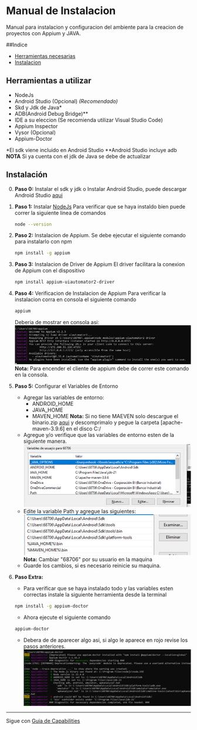 # Manual  de Instalacion

Manual para instalacion y configuracion del ambiente para la creacion de proyectos con Appium y JAVA.

##Indice
- [Herramientas necesarias](#herramientas-a-utilizar)
- [Instalacion](#instalación)


## Herramientas a utilizar 

- NodeJs
- Android Studio (Opcional) *(Recomendado)*
- Skd y Jdk de Java*
- ADB(Android Debug Bridge)**
- IDE a su eleccion (Se recomienda utilizar Visual Studio Code)
- Appium Inspector
- Vysor (Opcional)
- Appium-Doctor

*El sdk viene incluido en Android Studio
**Android Studio incluye adb
**NOTA** Si ya cuenta con el jdk de Java se debe de actualizar


## Instalación

0. **Paso 0:** Instalar el sdk y jdk  o Instalar Android Studio, puede descargar Android Studio [aqui](https://www.googleadservices.com/pagead/aclk?sa=L&ai=DChcSEwjOy6b52cSDAxWCpFoFHYAmBq4YABABGgJ2dQ&ase=2&gclid=Cj0KCQiAy9msBhD0ARIsANbk0A_QVY1zKFcTKu1vSKDiJP2BWnWFssWsb6zFZ1nyb3AkdQfqUMFfrhkaAuOAEALw_wcB&ei=fyaXZYS2A7z8wbkPrZifkAE&ohost=www.google.com&cid=CAESVeD21B72KuZXeIS8Njmn0nT_DKh7UByTwxjiQPTQS6H7h2P83n5dV7G5TZ6jIyzsWXS7ZVhq5BDCBDjf8tzruObwR6J67U6tHiHuxoj-P1mLUHslvhQ&sig=AOD64_1cAP2Kzzmn5-6A4_ux9PaEfOXNLQ&q&sqi=2&nis=4&adurl&ved=2ahUKEwjE8aD52cSDAxU8fjABHS3MBxIQqyQoAHoECAoQCw)

1. **Paso 1:** Instalar [NodeJs](https://nodejs.org/en/download/current)
Para verificar que se haya instaldo bien puede correr la siguiente linea de comandos
    ```bash
    node --version
    ```
2. **Paso 2:** Instalacion de Appium.
Se debe ejecutar el siguiente comando para instalarlo con npm
    ```bash
    npm install -g appium
    ```

3. **Paso 3:** Instalacion de Driver de Appium
El driver facilitara la conexion de Appium con el dispositivo
    ```bash
    npm install appium-uiautomator2-driver
    ```

4. **Paso 4:** Verificacion de Instalacion de Appium
Para verificar la instalacion corra en consola el siguiente comando
    ```bash
    appium
    ```
    Deberia de mostrar en consola asi:
    ![Appium Check](./img/appiumcheck.jpg)
**Nota:** Para encender el cliente de appium debe de correr este comando en la consola.

5. **Paso 5:** Configurar el Variables de Entorno
    - Agregar las variables de entorno:
        - ANDROID_HOME
        - JAVA_HOME
        - MAVEN_HOME
        **Nota:** Si no tiene MAEVEN solo descargue el binario.zip [aqui](https://maven.apache.org/download.cgi) y descomprimalo y pegue la carpeta [apache-maven-3.9.6] en el disco C:/
    - Agregue y/o verifique que las variables de entorno esten de la siguiente manera.
    ![Alt text](./img/image.png)
    - Edite la variable Path y agregue las siguientes:
    ![Alt text](./img/image-1.png)
    **Nota:** Cambiar "68706" por su usuario en la maquina
    - Guarde los cambios, si es necesario reinicie su maquina.

6. **Paso Extra:**
    - Para verificar que se haya instalado todo y las variables esten correctas instale la siguiente herramienta desde la terminal
    ```bash
    npm install -g appium-doctor
    ```
    - Ahora ejecute el siguiente comando
    ```bash
    appium-doctor
    ```
    -  Debera de de aparecer algo asi, si algo le aparece en rojo revise los pasos anteriores.
    ![Alt text](./img/image-2.png)

___

Sigue con [Guia de Capabilities](./Talller2%20Capabilities-guide.md)



